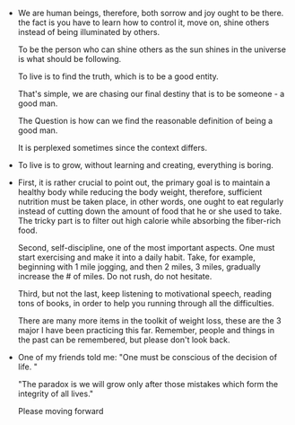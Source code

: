 * We are human beings, therefore, both sorrow and joy ought to be there. the fact is you have to learn how to control it, move on, shine others instead of being illuminated by others.   

  To be the person who can shine others as the sun shines in the universe is what should be following.

  To live is to find the truth, which is to be a good entity. 

  That's simple, we are chasing our final destiny that is to be someone - a good man. 

  The Question is how can we find the reasonable definition of being a good man. 

  It is perplexed sometimes since the context differs.



* To live is to grow, without learning and creating, everything is boring. 



* First, it is rather crucial to point out, the primary goal is to maintain a healthy body while reducing the body weight, therefore, sufficient nutrition must be taken place, in other words, one ought to eat regularly instead of cutting down the amount of food that he or she used to take. The tricky part is to filter out high calorie while absorbing the fiber-rich food. 

  Second, self-discipline, one of the most important aspects. One must start exercising and make it into a daily habit. Take, for example, beginning with 1 mile jogging, and then 2 miles, 3 miles, gradually increase the # of miles. Do not rush, do not hesitate.

  Third, but not the last, keep listening to motivational speech, reading tons of books, in order to help you running through all the difficulties. 

  There are many more items in the toolkit of weight loss, these are the 3 major I have been practicing this far. Remember, people and things in the past can be remembered, but please don't look back.

  

* One of my friends told me: "One must be conscious of the decision of life. " 

  "The paradox is we will grow only after those mistakes which form the integrity of all lives."

  Please moving forward